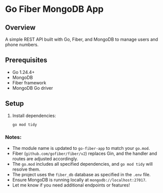 # Go Fiber MongoDB App

## Overview
A simple REST API built with Go, Fiber, and MongoDB to manage users and phone numbers.

## Prerequisites
- Go 1.24.4+
- MongoDB
- Fiber framework
- MongoDB Go driver

## Setup
1. Install dependencies:
   ```bash
   go mod tidy
   
### Notes:
- The module name is updated to `go-fiber-app` to match your `go.mod`.
- Fiber (`github.com/gofiber/fiber/v2`) replaces Gin, and the handler and routes are adjusted accordingly.
- The `go.mod` includes all specified dependencies, and `go mod tidy` will resolve them.
- The project uses the `fiber_db` database as specified in the `.env` file.
- Ensure MongoDB is running locally at `mongodb://localhost:27017`.
- Let me know if you need additional endpoints or features!